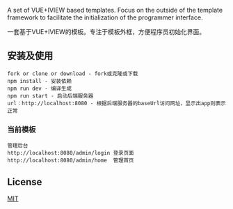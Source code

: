 ﻿A set of VUE+IVIEW based templates. Focus on the outside of the template framework to facilitate the initialization of the programmer interface.

一套基于VUE+IVIEW的模板。专注于模板外框，方便程序员初始化界面。

## 安装及使用
```
fork or clone or download - fork或克隆或下载
npm install - 安装依赖
npm run dev - 编译生成
npm run start - 启动后端服务器
url：http://localhost:8080 - 根据后端服务器的baseUrl访问网址，显示出app则表示正常
```
### 当前模板
```
管理后台
http://localhost:8080/admin/login 登录页面
http://localhost:8080/admin/home  管理首页
```

## License
[MIT](http://opensource.org/licenses/MIT)

